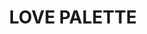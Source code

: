 ---
title: 'LOVE PALETTE'
description: '"Love Palette" is a masterpiece of affection, painted with the vibrant hues of romance. Within this enchanting bouquet, a rich palette of red, pink, and blush blooms intertwine in a passionate embrace. Each blossom tells a story of love, from the fiery passion of scarlet roses to the tender blush of pink carnations. As the petals unfurl, they create a symphony of emotion, evoking the sweetest sentiments of adoration and devotion. With every glance, "Love Palette" invites you to explore the depths of your heart, celebrating the beauty and power of love in all its shades and hues.'
publish_date: 2024-02-12
image: 'love-palette.jpg'
price: 5000
message_at: 'https://m.me/justin.egonia'
tags: 'valentines'
slug: love-palette
---